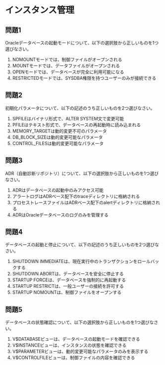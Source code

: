 # インスタンス管理

## 問題1
Oracleデータベースの起動モードについて、以下の選択肢から正しいものを1つ選びなさい。

1. NOMOUNTモードでは、制御ファイルがオープンされる
2. MOUNTモードでは、データファイルがオープンされる
3. OPENモードでは、データベースが完全に利用可能になる
4. RESTRICTEDモードでは、SYSDBA権限を持つユーザーのみが接続できる

## 問題2
初期化パラメータについて、以下の記述のうち正しいものを2つ選びなさい。

1. SPFILEはバイナリ形式で、ALTER SYSTEM文で変更可能
2. PFILEはテキスト形式で、データベースの再起動時に読み込まれる
3. MEMORY_TARGETは動的変更不可のパラメータ
4. DB_BLOCK_SIZEは動的変更可能なパラメータ
5. CONTROL_FILESは動的変更可能なパラメータ

## 問題3
ADR（自動診断リポジトリ）について、以下の選択肢から正しいものを1つ選びなさい。

1. ADRはデータベースの起動中のみアクセス可能
2. アラートログはADRベース配下のtraceディレクトリに格納される
3. プロセストレースファイルはADRベース配下のalertディレクトリに格納される
4. ADRはOracleデータベースのログのみを管理する

## 問題4
データベースの起動と停止について、以下の記述のうち正しいものを2つ選びなさい。

1. SHUTDOWN IMMEDIATEは、現在実行中のトランザクションをロールバックする
2. SHUTDOWN ABORTは、データベースを安全に停止する
3. STARTUP FORCEは、データベースを強制的に再起動する
4. STARTUP RESTRICTは、一般ユーザーの接続を許可する
5. STARTUP NOMOUNTは、制御ファイルをオープンする

## 問題5
データベースの状態確認について、以下の選択肢から正しいものを1つ選びなさい。

1. V$DATABASEビューは、データベースの起動モードを確認できる
2. V$INSTANCEビューは、インスタンスの状態を確認できる
3. V$PARAMETERビューは、動的変更可能なパラメータのみを表示する
4. V$CONTROLFILEビューは、制御ファイルの内容を確認できる 